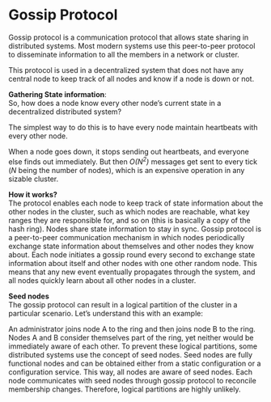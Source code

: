 # Gossip Protocol
Gossip protocol is a communication protocol that allows state sharing in distributed systems. 
Most modern systems use this peer-to-peer protocol to disseminate information to all the members in a network or cluster.

This protocol is used in a decentralized system that does not have any central node to keep track of all nodes and 
know if a node is down or not.


**Gathering State information**:\
So, how does a node know every other node’s current state in a decentralized distributed system?

The simplest way to do this is to have every node maintain heartbeats with every other node.

When a node goes down, it stops sending out heartbeats, and everyone else finds out immediately. 
But then <i>O(N<sup>2</sup>)</i> messages get sent to every tick (_N_ being the number of nodes), 
which is an expensive operation in any sizable cluster.


**How it works?**\
The protocol enables each node to keep track of state information about the other nodes in the cluster, 
such as which nodes are reachable, what key ranges they are responsible for, and so on (this is basically 
a copy of the hash ring). Nodes share state information to stay in sync. Gossip protocol is a peer-to-peer 
communication mechanism in which nodes periodically exchange state information about themselves and other 
nodes they know about. Each node initiates a gossip round every second to exchange state information about 
itself and other nodes with one other random node. This means that any new event eventually propagates through 
the system, and all nodes quickly learn about all other nodes in a cluster.


**Seed nodes**\
The gossip protocol can result in a logical partition of the cluster in a particular scenario. Let’s understand 
this with an example:

An administrator joins node A to the ring and then joins node B to the ring. Nodes A and B consider themselves 
part of the ring, yet neither would be immediately aware of each other. To prevent these logical partitions, 
some distributed systems use the concept of seed nodes. Seed nodes are fully functional nodes and can be obtained 
either from a static configuration or a configuration service. This way, all nodes are aware of seed nodes. Each
node communicates with seed nodes through gossip protocol to reconcile membership changes. Therefore, logical 
partitions are highly unlikely.
